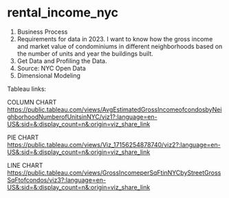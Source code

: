 # rental_income_nyc

1) Business Process
2) Requirements for data in 2023. I want to know how the gross income and market value of condominiums in different neighborhoods based on the number of units and year the buildings built.  
3) Get Data and Profiling the Data. 
4) Source: NYC Open Data
5) Dimensional Modeling

Tableau links:

COLUMN CHART
https://public.tableau.com/views/AvgEstimatedGrossIncomeofcondosbyNeighborhoodNumberofUnitsinNYC/viz1?:language=en-US&:sid=&:display_count=n&:origin=viz_share_link

PIE CHART
https://public.tableau.com/views/Viz_17156254878740/viz2?:language=en-US&:sid=&:display_count=n&:origin=viz_share_link

LINE CHART
https://public.tableau.com/views/GrossIncomeperSqFtinNYCbyStreetGrossSqFtofcondos/viz3?:language=en-US&:sid=&:display_count=n&:origin=viz_share_link